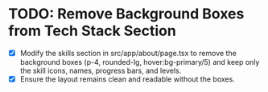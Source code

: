 # TODO: Remove Background Boxes from Tech Stack Section

- [x] Modify the skills section in src/app/about/page.tsx to remove the background boxes (p-4, rounded-lg, hover:bg-primary/5) and keep only the skill icons, names, progress bars, and levels.
- [x] Ensure the layout remains clean and readable without the boxes.
